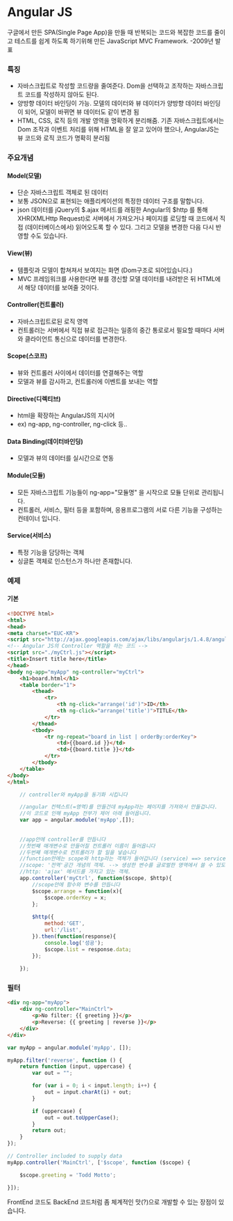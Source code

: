 # Angular JS 

구글에서 만든 SPA(Single Page App)을 만들 때 반복되는 코드와 복잡한 코드를 줄이고 테스트를 쉽게 하도록 하기위해 만든 JavaScript MVC Framework. -2009년 발표

### 특징

* 자바스크립트로 작성할 코드량을 줄여준다. Dom을 선택하고 조작하는 자바스크립트 코드를 작성하지 않아도 된다.
* 양방향 데이터 바인딩이 가능. 모델의 데이터와 뷰 데이터가 양방향 데이터 바인딩이 되어, 모델이 바뀌면 뷰 데이터도 같이 변경 됨
* HTML, CSS, 로직 등의 개발 영역을 명확하게 분리해줌. 기존 자바스크립트에서는 Dom 조작과 이벤트 처리를 위해 HTML을 잘 알고 있어야 했으나, AngularJS는 뷰 코드와 로직 코드가 명확히 분리됨

### 주요개념
#### Model(모델)
* 단순 자바스크립트 객체로 된 데이터
* 보통 JSON으로 표현되는 애플리케이션의 특정한 데이터 구조를 말합니다.
* json 데이터를 jQuery의 $.ajax 메서드를 래핑한 Angular의 $http 를 통해 XHR(XMLHttp Request)로 서버에서 가져오거나 페이지를 로딩할 때 코드에서 직접 (데이터베이스에서) 읽어오도록 할 수 있다. 그리고 모델을 변경한 다음 다시 반영할 수도 있습니다.

#### View(뷰)
* 템플릿과 모델이 합쳐져서 보여지는 화면 (Dom구조로 되어있습니다.)
* MVC 프레임워크를 사용한다면 뷰를 갱신할 모델 데이터를 내려받은 뒤 HTML에서 해당 데이터를 보여줄 것이다.

#### Controller(컨트롤러)
* 자바스크립트로된 로직 영역
* 컨트롤러는 서버에서 직접 뷰로 접근하는 일종의 중간 통로로서 필요할 때마다 서버와 클라이언트 통신으로 데이터를 변경한다.

#### Scope(스코프)
- 뷰와 컨트롤러 사이에서 데이터를 연결해주는 역할
- 모델과 뷰를 감시하고, 컨트롤러에 이벤트를 보내는 역할

#### Directive(디렉티브)
* html을 확장하는 AngularJS의 지시어
* ex) ng-app, ng-controller, ng-click 등..

#### Data Binding(데이터바인딩)
* 모델과 뷰의 데이터를 실시간으로 연동

#### Module(모듈)
* 모든 자바스크립트 기능들이 ng-app="모듈명" 을 시작으로 모듈 단위로 관리됩니다.
* 컨트롤러, 서비스, 필터 등을 포함하며, 응용프로그램의 서로 다른 기능을 구성하는 컨테이너 입니다.

#### Service(서비스)
* 특정 기능을 담당하는 객체
* 싱글톤 객체로 인스턴스가 하나만 존재합니다.

### 예제
#### 기본
```html
<!DOCTYPE html>
<html>
<head>
<meta charset="EUC-KR">
<script src="http://ajax.googleapis.com/ajax/libs/angularjs/1.4.8/angular.min.js"></script>
<!-- Angular JS의 Controller 역할을 하는 코드 -->
<script src="./myCtrl.js"></script>
<title>Insert title here</title>
</head>
<body ng-app="myApp" ng-controller="myCtrl">
	<h1>board.html</h1>
	<table border="1">
		<thead>
			<tr>
				<th ng-click="arrange('id')">ID</th>
				<th ng-click="arrange('title')">TITLE</th>
			</tr>
		</thead>
		<tbody>
			<tr ng-repeat="board in list | orderBy:orderKey">
				<td>{{board.id }}</td>
				<td>{{board.title }}</td>
			</tr>
		</tbody>
	</table>
</body>
</html>
```

```javascript
	// controller와 myApp을 동기화 시킵니다

	//angular 컨텍스트(=영역)를 만들건데 myApp라는 페이지를 가져와서 만들겁니다.
	//이 코드로 인해 myApp 전부가 제어 아래 들어옵니다.
	var app = angular.module('myApp',[]);
 
 	
 	//app안에 controller를 만듭니다
 	//첫번째 매개변수로 만들어질 컨트롤러 이름이 들어옵니다
 	//두번째 매개변수로 컨트롤러가 할 일을 넣습니다
 	//function안에는 scope와 http라는 객체가 들어갑니다 (service) ==> service 로직이 있는 장소를 service라고 합니다. 
 	//scope: '전역'공간 개념의 객체. --> 생성한 변수를 글로벌한 영역에서 쓸 수 있도록 하려고 scope라는 공간을 사용함
 	//http: 'ajax' 메서드를 가지고 있는 객체.
 	app.controller('myCtrl', function($scope, $http){
 		//scope안에 함수와 변수를 만듭니다
 		$scope.arrange = function(x){
 			$scope.orderKey = x;
 		};
 		
 		$http({
 			method:'GET',
 			url:'/list',
 		}).then(function(response){
 			console.log('성공');
 			$scope.list = response.data;
 		});
 		
 	});
```

### 필터
```html
<div ng-app="myApp">
    <div ng-controller="MainCtrl">
        <p>No filter: {{ greeting }}</p>
        <p>Reverse: {{ greeting | reverse }}</p>
    </div>
</div>
```
```javascript
var myApp = angular.module('myApp', []);

myApp.filter('reverse', function () {
    return function (input, uppercase) {
        var out = "";

        for (var i = 0; i < input.length; i++) {
            out = input.charAt(i) + out;
        }

        if (uppercase) {
            out = out.toUpperCase();
        }
        return out;
    }
});

// Controller included to supply data
myApp.controller('MainCtrl', ['$scope', function ($scope) {

    $scope.greeting = 'Todd Motto';

}]);
```

FrontEnd 코드도 BackEnd 코드처럼 좀 체계적인 맛(?)으로 개발할 수 있는 장점이 있습니다.
